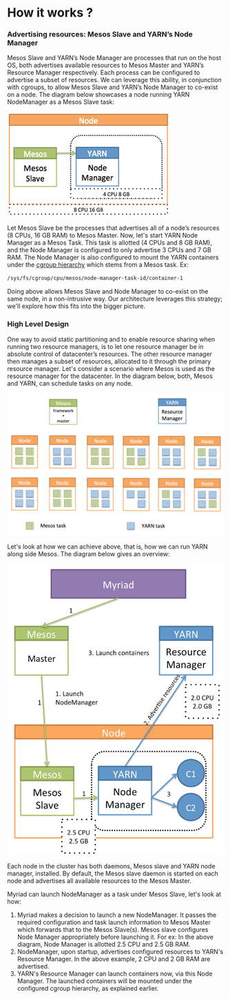 # How it works ?

### Advertising resources: Mesos Slave and YARN’s Node Manager

Mesos Slave and YARN’s Node Manager are processes that run on the host OS, both advertises available resources to Mesos Master and YARN’s Resource Manager respectively. Each process can be configured to advertise a subset of resources. We can leverage this ability, in conjunction with cgroups, to allow Mesos Slave and YARN’s Node Manager to co-exist on a node. The diagram below showcases a node running YARN NodeManager as a Mesos Slave task:

![Node](images/node.png)

Let Mesos Slave be the processes that advertises all of a node’s resources (8 CPUs, 16 GB RAM) to Mesos Master. Now, let's start YARN Node Manager as a Mesos Task. This task is allotted (4 CPUs and 8 GB RAM), and the Node Manager is configured to only advertise 3 CPUs and 7 GB RAM. The Node Manager is also configured to mount the YARN containers under the [cgroup hierarchy](cgroups.md) which stems from a Mesos task. Ex:

```bash
/sys/fs/cgroup/cpu/mesos/node-manager-task-id/container-1
```

Doing above allows Mesos Slave and Node Manager to co-exist on the same node, in a non-intrusive way. Our architecture leverages this strategy; we'll explore how this fits into the bigger picture.

### High Level Design

One way to avoid static partitioning and to enable resource sharing when running two resource managers, is to let one resource manager be in absolute control of datacenter’s resources. The other resource manager then manages a subset of resources, allocated to it through the primary resource manager. Let's consider a scenario where Mesos is used as the resource manager for the datacenter. In the diagram below, both, Mesos and YARN, can schedule tasks on any node.

![Generic Nodes](images/generic-nodes.png)

Let's look at how we can achieve above, that is, how we can run YARN along side Mesos. The diagram below gives an overview:

![How it works](images/how-it-works.png)

Each node in the cluster has both daemons, Mesos slave and YARN node manager, installed. By default, the Mesos slave daemon is started on each node and advertises all available resources to the Mesos Master.

Myriad can launch NodeManager as a task under Mesos Slave, let's look at how:

1. Myriad makes a decision to launch a new NodeManager. It passes the required configuration and task launch information to Mesos Master which forwards that to the Mesos Slave(s). Mesos slave configures Node Manager appropriately before launching it. For ex: In the above diagram, Node Manager is allotted 2.5 CPU and 2.5 GB RAM.
2. NodeManager, upon startup, advertises configured resources to YARN's Resource Manager. In the above example, 2 CPU and 2 GB RAM are advertised.
3. YARN's Resource Manager can launch containers now, via this Node Manager. The launched containers will be mounted under the configured cgroup hierarchy, as explained earlier.
